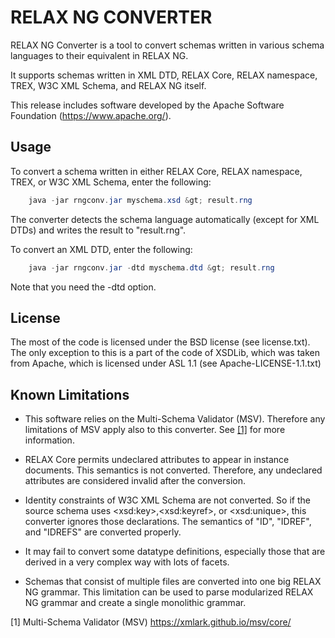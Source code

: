 # RELAX NG CONVERTER

RELAX NG Converter is a tool to convert schemas written in various
schema languages to their equivalent in RELAX NG.

It supports schemas written in XML DTD, RELAX Core, RELAX namespace,
TREX, W3C XML Schema, and RELAX NG itself.

This release includes software developed by the Apache Software
Foundation (https://www.apache.org/).

## Usage

To convert a schema written in either RELAX Core, RELAX namespace, TREX,
or W3C XML Schema, enter the following:

```java
    java -jar rngconv.jar myschema.xsd &gt; result.rng
```

The converter detects the schema language automatically (except for XML
DTDs) and writes the result to "result.rng".

To convert an XML DTD, enter the following:

```java
    java -jar rngconv.jar -dtd myschema.dtd &gt; result.rng
```

Note that you need the -dtd option.

## License

The most of the code is licensed under the BSD license (see
license.txt). The only exception to this is a part of the code of XSDLib,
which was taken from Apache, which is licensed under ASL 1.1
(see Apache-LICENSE-1.1.txt)

## Known Limitations

* This software relies on the Multi-Schema Validator (MSV). Therefore
  any limitations of MSV apply also to this converter. See [[1]](https://xmlark.github.io/msv/core/) for
  more information.

* RELAX Core permits undeclared attributes to appear in instance
  documents. This semantics is not converted. Therefore, any undeclared
  attributes are considered invalid after the conversion.

* Identity constraints of W3C XML Schema are not converted. So if the
  source schema uses &lt;xsd:key&gt;,&lt;xsd:keyref&gt;, or &lt;xsd:unique&gt;, this
  converter ignores those declarations. The semantics of "ID", "IDREF",
  and "IDREFS" are converted properly.

* It may fail to convert some datatype definitions, especially those that
  are derived in a very complex way with lots of facets.

* Schemas that consist of multiple files are converted into one big
  RELAX NG grammar. This limitation can be used to parse modularized
  RELAX NG grammar and create a single monolithic grammar.

[1] Multi-Schema Validator (MSV)
     https://xmlark.github.io/msv/core/
